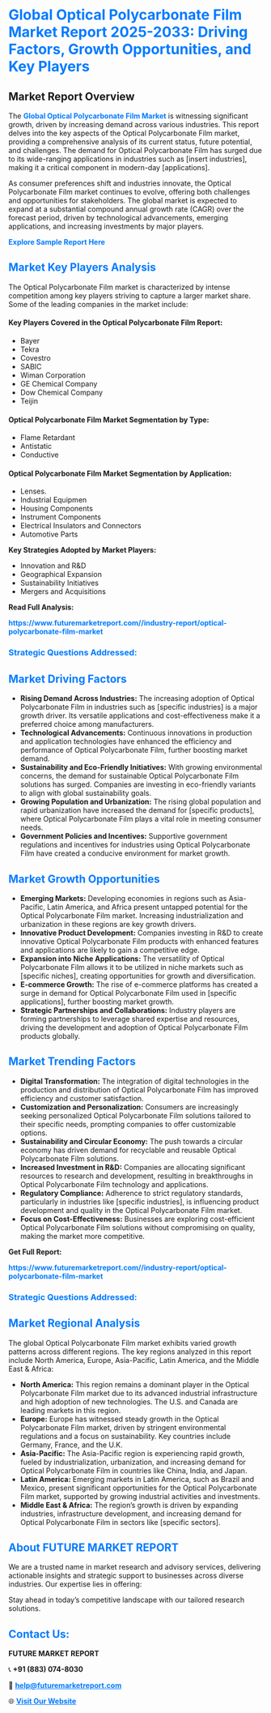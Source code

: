 <h1 style="color: #007BFF;">Global Optical Polycarbonate Film Market Report 2025-2033: Driving Factors, Growth Opportunities, and Key Players</h1>

<section id="overview">
<h2>Market Report Overview</h2>
<p>The <a href="https://www.futuremarketreport.com//industry-report/optical-polycarbonate-film-market" style="color: #007BFF; text-decoration: none;"><strong>Global Optical Polycarbonate Film Market</strong></a> is witnessing significant growth, driven by increasing demand across various industries. This report delves into the key aspects of the Optical Polycarbonate Film market, providing a comprehensive analysis of its current status, future potential, and challenges. The demand for Optical Polycarbonate Film has surged due to its wide-ranging applications in industries such as [insert industries], making it a critical component in modern-day [applications].</p>
<p>As consumer preferences shift and industries innovate, the Optical Polycarbonate Film market continues to evolve, offering both challenges and opportunities for stakeholders. The global market is expected to expand at a substantial compound annual growth rate (CAGR) over the forecast period, driven by technological advancements, emerging applications, and increasing investments by major players.</p>
</section>

<section id="overview">
<p><a href="https://www.futuremarketreport.com//request-sample/reportId=59719" style="color: #007BFF; text-decoration: none;"><strong>Explore Sample Report Here</strong></a></p>
</section>

<section id="key-players">
<h2 style="color: #007BFF;">Market Key Players Analysis</h2>
<p>The Optical Polycarbonate Film market is characterized by intense competition among key players striving to capture a larger market share. Some of the leading companies in the market include:</p>
<h4>Key Players Covered in the Optical Polycarbonate Film Report:</h4>
<ul><li>Bayer</li><li>Tekra</li><li>Covestro</li><li>SABIC</li><li>Wiman Corporation</li><li>GE Chemical Company</li><li>Dow Chemical Company</li><li>Teijin</li></ul>
<h4>Optical Polycarbonate Film Market Segmentation by Type:</h4>
<ul><li>Flame Retardant</li><li>Antistatic</li><li>Conductive</li></ul>

<h4>Optical Polycarbonate Film Market Segmentation by Application:</h4>
<ul><li>Lenses.</li><li>Industrial Equipmen</li><li>Housing Components</li><li>Instrument Components</li><li>Electrical Insulators and Connectors</li><li>Automotive Parts</li></ul>
<p><strong>Key Strategies Adopted by Market Players:</strong></p>
<ul>
<li>Innovation and R&D</li>
<li>Geographical Expansion</li>
<li>Sustainability Initiatives</li>
<li>Mergers and Acquisitions</li>
</ul>
</section>

<section>
<p><strong>Read Full Analysis: </strong></p><a href="https://www.futuremarketreport.com//industry-report/optical-polycarbonate-film-market" style="color: #007BFF; text-decoration: none;"><strong>https://www.futuremarketreport.com//industry-report/optical-polycarbonate-film-market</strong></a>
<h3 style="color: #007BFF;">Strategic Questions Addressed:</h3>
</section>

<section id="driving-factors">
<h2 style="color: #007BFF;">Market Driving Factors</h2>
<ul>
<li><strong>Rising Demand Across Industries:</strong> The increasing adoption of Optical Polycarbonate Film in industries such as [specific industries] is a major growth driver. Its versatile applications and cost-effectiveness make it a preferred choice among manufacturers.</li>
<li><strong>Technological Advancements:</strong> Continuous innovations in production and application technologies have enhanced the efficiency and performance of Optical Polycarbonate Film, further boosting market demand.</li>
<li><strong>Sustainability and Eco-Friendly Initiatives:</strong> With growing environmental concerns, the demand for sustainable Optical Polycarbonate Film solutions has surged. Companies are investing in eco-friendly variants to align with global sustainability goals.</li>
<li><strong>Growing Population and Urbanization:</strong> The rising global population and rapid urbanization have increased the demand for [specific products], where Optical Polycarbonate Film plays a vital role in meeting consumer needs.</li>
<li><strong>Government Policies and Incentives:</strong> Supportive government regulations and incentives for industries using Optical Polycarbonate Film have created a conducive environment for market growth.</li>
</ul>
</section>

<section id="growth-opportunities">
<h2 style="color: #007BFF;">Market Growth Opportunities</h2>
<ul>
<li><strong>Emerging Markets:</strong> Developing economies in regions such as Asia-Pacific, Latin America, and Africa present untapped potential for the Optical Polycarbonate Film market. Increasing industrialization and urbanization in these regions are key growth drivers.</li>
<li><strong>Innovative Product Development:</strong> Companies investing in R&D to create innovative Optical Polycarbonate Film products with enhanced features and applications are likely to gain a competitive edge.</li>
<li><strong>Expansion into Niche Applications:</strong> The versatility of Optical Polycarbonate Film allows it to be utilized in niche markets such as [specific niches], creating opportunities for growth and diversification.</li>
<li><strong>E-commerce Growth:</strong> The rise of e-commerce platforms has created a surge in demand for Optical Polycarbonate Film used in [specific applications], further boosting market growth.</li>
<li><strong>Strategic Partnerships and Collaborations:</strong> Industry players are forming partnerships to leverage shared expertise and resources, driving the development and adoption of Optical Polycarbonate Film products globally.</li>
</ul>
</section>

<section id="trending-factors">
<h2 style="color: #007BFF;">Market Trending Factors</h2>
<ul>
<li><strong>Digital Transformation:</strong> The integration of digital technologies in the production and distribution of Optical Polycarbonate Film has improved efficiency and customer satisfaction.</li>
<li><strong>Customization and Personalization:</strong> Consumers are increasingly seeking personalized Optical Polycarbonate Film solutions tailored to their specific needs, prompting companies to offer customizable options.</li>
<li><strong>Sustainability and Circular Economy:</strong> The push towards a circular economy has driven demand for recyclable and reusable Optical Polycarbonate Film solutions.</li>
<li><strong>Increased Investment in R&D:</strong> Companies are allocating significant resources to research and development, resulting in breakthroughs in Optical Polycarbonate Film technology and applications.</li>
<li><strong>Regulatory Compliance:</strong> Adherence to strict regulatory standards, particularly in industries like [specific industries], is influencing product development and quality in the Optical Polycarbonate Film market.</li>
<li><strong>Focus on Cost-Effectiveness:</strong> Businesses are exploring cost-efficient Optical Polycarbonate Film solutions without compromising on quality, making the market more competitive.</li>
</ul>
</section>

<section>
<p><strong>Get Full Report: </strong></p><a href="https://www.futuremarketreport.com//industry-report/optical-polycarbonate-film-market" style="color: #007BFF; text-decoration: none;"><strong>https://www.futuremarketreport.com//industry-report/optical-polycarbonate-film-market</strong></a>
<h3 style="color: #007BFF;">Strategic Questions Addressed:</h3>
</section>


<section id="regional-analysis">
<h2 style="color: #007BFF;">Market Regional Analysis</h2>
<p>The global Optical Polycarbonate Film market exhibits varied growth patterns across different regions. The key regions analyzed in this report include North America, Europe, Asia-Pacific, Latin America, and the Middle East & Africa:</p>
<ul>
<li><strong>North America:</strong> This region remains a dominant player in the Optical Polycarbonate Film market due to its advanced industrial infrastructure and high adoption of new technologies. The U.S. and Canada are leading markets in this region.</li>
<li><strong>Europe:</strong> Europe has witnessed steady growth in the Optical Polycarbonate Film market, driven by stringent environmental regulations and a focus on sustainability. Key countries include Germany, France, and the U.K.</li>
<li><strong>Asia-Pacific:</strong> The Asia-Pacific region is experiencing rapid growth, fueled by industrialization, urbanization, and increasing demand for Optical Polycarbonate Film in countries like China, India, and Japan.</li>
<li><strong>Latin America:</strong> Emerging markets in Latin America, such as Brazil and Mexico, present significant opportunities for the Optical Polycarbonate Film market, supported by growing industrial activities and investments.</li>
<li><strong>Middle East & Africa:</strong> The region’s growth is driven by expanding industries, infrastructure development, and increasing demand for Optical Polycarbonate Film in sectors like [specific sectors].</li>
</ul>
</section>

<footer>
<h2 style="color: #007BFF;">About FUTURE MARKET REPORT</h2>
<p>We are a trusted name in market research and advisory services, delivering actionable insights and strategic support to businesses across diverse industries. Our expertise lies in offering:</p>

<p>Stay ahead in today’s competitive landscape with our tailored research solutions.</p>

<h2 style="color: #007BFF;">Contact Us:</h2>
<p><strong>FUTURE MARKET REPORT</strong></p>
<p>📞 <strong>+91 (883) 074-8030</strong></p>
<p>📧 <strong><a href="mailto:help@futuremarketreport.com" style="color: #007BFF;">help@futuremarketreport.com</a></strong></p>
<p>🌐 <strong><a href="https://www.futuremarketreport.com/" style="color: #007BFF;">Visit Our Website</a></strong></p>
</footer>